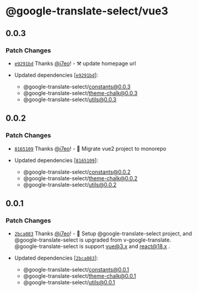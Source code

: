 # @google-translate-select/vue3

## 0.0.3

### Patch Changes

- [`e9291bd`](https://github.com/i7eo/v-google-translate/commit/e9291bd60381e5a89d033fd38ac1da430389de98) Thanks [@i7eo](https://github.com/i7eo)! - ⚒️ update homepage url

- Updated dependencies [[`e9291bd`](https://github.com/i7eo/v-google-translate/commit/e9291bd60381e5a89d033fd38ac1da430389de98)]:
  - @google-translate-select/constants@0.0.3
  - @google-translate-select/theme-chalk@0.0.3
  - @google-translate-select/utils@0.0.3

## 0.0.2

### Patch Changes

- [`8165109`](https://github.com/i7eo/v-google-translate/commit/8165109a5f698b1324cca8648170563fd41d4c2b) Thanks [@i7eo](https://github.com/i7eo)! - 🔨 Migrate vue2 project to monorepo

- Updated dependencies [[`8165109`](https://github.com/i7eo/v-google-translate/commit/8165109a5f698b1324cca8648170563fd41d4c2b)]:
  - @google-translate-select/constants@0.0.2
  - @google-translate-select/theme-chalk@0.0.2
  - @google-translate-select/utils@0.0.2

## 0.0.1

### Patch Changes

- [`2bca083`](https://github.com/i7eo/v-google-translate/commit/2bca0836d45600fb00b669fd39a504cf3e67d436) Thanks [@i7eo](https://github.com/i7eo)! - 🎉 Setup @google-translate-select project, and @google-translate-select is upgraded from v-google-translate. @google-translate-select is support vue@3.x and react@18.x .

- Updated dependencies [[`2bca083`](https://github.com/i7eo/v-google-translate/commit/2bca0836d45600fb00b669fd39a504cf3e67d436)]:
  - @google-translate-select/constants@0.0.1
  - @google-translate-select/theme-chalk@0.0.1
  - @google-translate-select/utils@0.0.1

